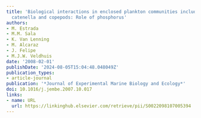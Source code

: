```yaml
---
title: 'Biological interactions in enclosed plankton communities including Alexandrium
  catenella and copepods: Role of phosphorus'
authors:
- M. Estrada
- M.M. Sala
- K. Van Lenning
- M. Alcaraz
- J. Felipe
- M.J.W. Veldhuis
date: '2008-02-01'
publishDate: '2024-08-05T15:04:48.048049Z'
publication_types:
- article-journal
publication: '*Journal of Experimental Marine Biology and Ecology*'
doi: 10.1016/j.jembe.2007.10.017
links:
- name: URL
  url: https://linkinghub.elsevier.com/retrieve/pii/S0022098107005394
---
```

